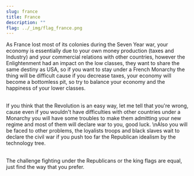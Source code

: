 ```yaml
---
slug: france
title: France
description: ""
flag: ../_img/flag_france.png
---
```


As France lost most of its colonies during the Seven Year war, your economy is essentially due to your own money production (taxes and Industry) and your commercial relations with other countries, however the Enlightenment had an impact on the low classes, they want to share the same destiny as USA, so if you want to stay under a French Monarchy the thing will be difficult cause if you decrease taxes, your economy will become a bottomless pit, so try to balance your economy and the happiness of your lower classes. 

<br>If you think that the Revolution is an easy way, let me tell that you're wrong, cause even if you wouldn't have difficulties with other countries under a Monarchy you will have some troubles to make them admitting your new regime and most of them will declare war to you, good luck. \nAlso you will be faced to other problems, the loyalists troops and black slaves wait to declare the civil war if you push too far the Republican idealism by the technology tree.

<br>The challenge fighting under the Republicans or the king flags are equal, just find the way that you prefer. 